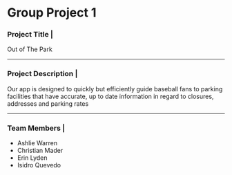 <h1>Group Project 1</h1>

<strong><h3>Project Title |</h3></strong> 
Out of The Park
 
---
<strong><h3>Project Description |</h3></strong>
Our app is designed to quickly but efficiently guide baseball fans to parking facilities that have accurate, up to date information in regard to closures, addresses and parking rates

---
<strong><h3>Team Members |</h3></strong>
 * Ashlie Warren 
 * Christian Mader 
 * Erin Lyden 
 * Isidro Quevedo
